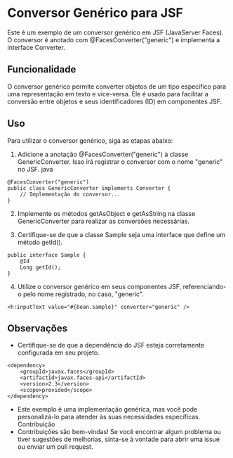 # Conversor Genérico para JSF

Este é um exemplo de um conversor genérico em JSF (JavaServer Faces). O conversor é anotado com @FacesConverter("generic") e implementa a interface Converter.

## Funcionalidade

O conversor genérico permite converter objetos de um tipo específico para uma representação em texto e vice-versa. Ele é usado para facilitar a conversão entre objetos e seus identificadores (ID) em componentes JSF.

## Uso

Para utilizar o conversor genérico, siga as etapas abaixo:

1. Adicione a anotação @FacesConverter("generic") à classe GenericConverter. Isso irá registrar o conversor com o nome "generic" no JSF.
java

```
@FacesConverter("generic")
public class GenericConverter implements Converter {
    // Implementação do conversor...
}
```

2. Implemente os métodos getAsObject e getAsString na classe GenericConverter para realizar as conversões necessárias.

3. Certifique-se de que a classe Sample seja uma interface que define um método getId().

```
public interface Sample {
    @Id
    Long getId();
}
```

4. Utilize o conversor genérico em seus componentes JSF, referenciando-o pelo nome registrado, no caso, "generic".

```
<h:inputText value="#{bean.sample}" converter="generic" />
```

## Observações

- Certifique-se de que a dependência do JSF esteja corretamente configurada em seu projeto.

```
<dependency>
    <groupId>javax.faces</groupId>
    <artifactId>javax.faces-api</artifactId>
    <version>2.3</version>
    <scope>provided</scope>
</dependency>
```

- Este exemplo é uma implementação genérica, mas você pode personalizá-lo para atender às suas necessidades específicas.
Contribuição
- Contribuições são bem-vindas! Se você encontrar algum problema ou tiver sugestões de melhorias, sinta-se à vontade para abrir uma issue ou enviar um pull request.
